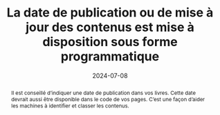 ---
title: La date de publication ou de mise à jour des contenus est mise à disposition   sous forme programmatique
abstract: Il est conseillé d’indiquer une date de publication dans vos livres. Cette date devrait aussi être disponible dans le code de vos pages. C’est une façon d’aider les machines à identifier et classer les contenus.
categories: ["Identification et contact "]
agrege: O4224-E069
opquast: '4 224'
indiceebook: '69'
description: "Règle n° 069"
before: "068"
weight: "069"
after: "070"
actif: '1'
layout: rules
date: 2024-07-08
tags: ["Lisibilité", "Confiance", "Tri et classement"]
objectif: ["Fournir une date de publication aux outils de lecture et d’indexation", "Améliorer le classement par les moteurs de lecture et de classification"]
Meo: ["Utiliser la métadonnée dc:date pour la date de publication", "Utiliser la métadonnée dcterms:modified pour indiquer la date de la dernière modification apportée au fichier"]
Controle: ["Vérifier la présence et la justesse de la métadonnée 'dc:date'", "Vérifier la présence et la pertinence de la métadonnée 'dcterms:modified'"]
epubcheck: 
ace: 
humancheck: true
Source: ["Opquast"]
Referentiel: [""]
steps: ["Fabrication", ""]
comments:  ["2024-07-22 Changement de classification pour 
Identification Et Contact"]
---
